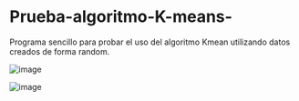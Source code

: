 # Prueba-algoritmo-K-means-
Programa sencillo para probar el uso del algoritmo Kmean utilizando datos creados de forma random.

![image](https://github.com/user-attachments/assets/e8ef846a-9b23-4920-9ed4-42fc1393eca8)

![image](https://github.com/user-attachments/assets/eaa9efad-6ac9-4e54-89ff-0bf6824cd626)

